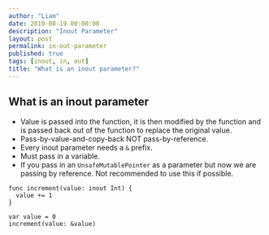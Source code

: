 ```yaml
---
author: "Liam"
date: 2019-08-19 00:00:00
description: "Inout Parameter"
layout: post
permalink: in-out-parameter
published: true
tags: [inout, in, out]
title: "What is an inout parameter?"
---
```


## What is an inout parameter

- Value is passed into the function, it is then modified by the function and is passed back out of the function to replace the original value.
- Pass-by-value-and-copy-back NOT pass-by-reference.
- Every inout parameter needs a `&` prefix.
- Must pass in a variable.
- If you pass in an `UnsafeMutablePointer` as a parameter but now we are passing by reference. Not recommended to use this if possible.

```
func increment(value: inout Int) {
  value += 1
}

var value = 0
increment(value: &value)
```
